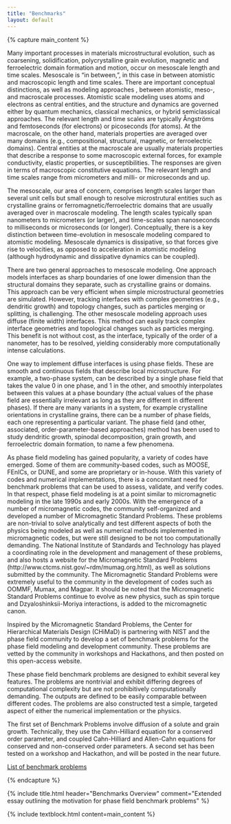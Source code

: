 ```yaml
---
title: "Benchmarks"
layout: default
---
```


{% capture main_content %}
<p>
Many important processes in materials microstructural evolution, such
as coarsening, solidification, polycrystalline grain evolution,
magnetic and ferroelectric domain formation and motion, occur on
mesoscale length and time scales. Mesoscale is “in between,”, in this
case in between atomistic and macroscopic length and time
scales. There are important conceptual distinctions, as well as
modeling approaches , between atomistic, meso-, and macroscale
processes. Atomistic scale modeling uses atoms and electrons as
central entities, and the structure and dynamics are governed either
by quantum mechanics, classical mechanics, or hybrid semiclassical
approaches. The relevant length and time scales are typically
Ångströms and femtoseconds (for electrons) or picoseconds (for atoms).
At the macroscale, on the other hand, materials properties are
averaged over many domains (e.g., compositional, structural, magnetic,
or ferroelectric domains). Central entities at the macroscale are
usually materials properties that describe a response to some
macroscopic external forces, for example conductivity, elastic
properties, or susceptibilities. The responses are given in terms of
macroscopic constitutive equations. The relevant length and time
scales range from micrometers and milli- or microseconds and up.
</p><p>
The mesoscale, our area of concern, comprises length scales larger
than several unit cells but small enough to resolve microstrutural
entities such as crystalline grains or ferromagnetic/ferroelectric
domains that are usually averaged over in macroscale modeling. The
length scales typically span nanometers to micrometers (or larger),
and time-scales span nanoseconds to milliseconds or microseconds (or
longer). Conceptually, there is a key distinction between
time-evolution in mesoscale modeling compared to atomistic
modeling. Mesoscale dynamics is dissipative, so that forces give rise
to velocities, as opposed to acceleration in atomistic modeling
(although hydrodynamic and dissipative dynamics can be coupled).
</p><p>
There are two general approaches to mesoscale modeling. One approach
models interfaces as sharp boundaries of one lower dimension than the
structural domains they separate, such as crystalline grains or
domains. This approach can be very efficient when simple
microstructural geometries are simulated. However, tracking interfaces
with complex geometries (e.g., dendritic growth) and topology changes,
such as particles merging or splitting, is challenging. The other
mesoscale modeling approach uses diffuse (finite width)
interfaces. This method can easily track complex interface geometries
and topological changes such as particles merging. This benefit is not
without cost, as the interface, typically of the order of a nanometer,
has to be resolved, yielding considerably more computationally intense
calculations.
</p><p>
One way to implement diffuse interfaces is using phase fields. These
are smooth and continuous fields that describe local
microstructure. For example, a two-phase system, can be described by a
single phase field that takes the value 0 in one phase, and 1 in the
other, and smoothly interpolates between this values at a phase
boundary (the actual values of the phase field are essentially
irrelevant as long as they are different in different phases). If
there are many variants in a system, for example crystalline
orientations in crystalline grains, there can be a number of phase
fields, each one representing a particular variant.  The phase field
(and other, associated, order-parameter-based approaches) method has
been used to study dendritic growth, spinodal decomposition, grain
growth, and ferroelectric domain formation, to name a few phenomena.
</p><p>
As phase field modeling has gained popularity, a variety of codes have
emerged. Some of them are community-based codes, such as MOOSE,
FEnICs, or DUNE, and some are proprietary or in-house. With this
variety of codes and numerical implementations, there is a concomitant
need for benchmark problems that can be used to assess, validate, and
verify codes. In that respect, phase field modeling is at a point
similar to micromagnetic modeling in the late 1990s and early
2000s. With the emergence of a number of micromagnetic codes, the
community self-organized and developed a number of Micromagnetic
Standard Problems. These problems are non-trivial to solve
analytically and test different aspects of both the physics being
modeled as well as numerical methods implemented in micromagnetic
codes, but were still designed to be not too computationally
demanding. The National Institute of Standards and Technology has
played a coordinating role in the development and management of these
problems, and also hosts a website for the Micromagnetic Standard
Problems (http://www.ctcms.nist.gov/~rdm/mumag.org.html), as well as
solutions submitted by the community. The Micromagnetic Standard
Problems were extremely useful to the community in the development of
codes such as OOMMF, Mumax, and Magpar. It should be noted that the
Micromagnetic Standard Problems continue to evolve as new physics,
such as spin torque and Dzyaloshinksii-Moriya interactions, is added
to the micromagnetic canon.
</p><p>
Inspired by the Micromagnetic Standard Problems, the Center for
Hierarchical Materials Design (CHiMaD) is partnering with NIST and the
phase field community to develop a set of benchmark problems for the
phase field modeling and development community. These problems are
vetted by the community in workshops and Hackathons, and then posted
on this open-access website.
</p><p>
These phase field benchmark problems are designed to exhibit several
key features. The problems are nontrivial and exhibit differing
degrees of computational complexity but are not prohibitively
computationally demanding. The outputs are defined to be easily
comparable between different codes. The problems are also constructed
test a simple, targeted aspect of either the numerical implementation
or the physics.
</p><p>
The first set of Benchmark Problems involve diffusion of a solute and
grain growth. Technically, they use the Cahn-Hilliard equation for a
conserved order parameter, and coupled Cahn-Hilliard and Allen-Cahn
equations for conserved and non-conserved order parameters. A second
set has been tested on a workshop and Hackathon, and will be posted in
the near future.
</p>
<p>
  <a href="{{ site.baseurl }}/#benchmarks"
     target="_blank">
    List of benchmark problems
  </a>
</p>
</p>
{% endcapture %}

{% include title.html header="Benchmarks Overview" comment="Extended essay outlining the motivation for phase field benchmark problems" %}

{% include textblock.html content=main_content %}
